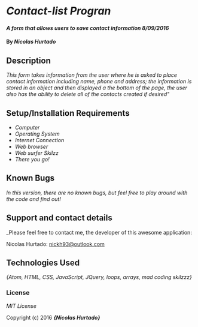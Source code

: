 # _Contact-list Progran_

#### _A form that allows users to save contact information 8/09/2016_

#### By _**Nicolas Hurtado**_

## Description

_This form takes information from the user where he is asked to place contact information including name, phone and address; the information is stored in an object and then displayed a the bottom of the page, the user also has the ability to delete all of the contacts created if desired"_


## Setup/Installation Requirements

* _Computer_
* _Operating System_
* _Internet Connection_
* _Web browser_
* _Web surfer Skilzz_
* _There you go!_

## Known Bugs

_In this version, there are no known bugs, but feel free to play around with the code and find out!_

## Support and contact details

_Please feel free to contact me, the developer of this awesome application:

Nicolas Hurtado: nickh93@outlook.com

## Technologies Used

_{Atom, HTML, CSS, JavaScript, JQuery, loops, arrays, mad coding skilzzz}_

### License

*MIT License*

Copyright (c) 2016 **_{Nicolas Hurtado}_**
